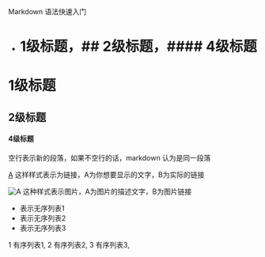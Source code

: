 Markdown 语法快速入门

* # 1级标题，## 2级标题，#### 4级标题

#  1级标题
##  2级标题
####  4级标题

空行表示新的段落，如果不空行的话，markdown 认为是同一段落

[A](B) 这样样式表示为链接，A为你想要显示的文字，B为实际的链接

![A](B) 这种样式表示图片，A为图片的描述文字，B为图片链接

* 表示无序列表1
* 表示无序列表2
* 表示无序列表3

1 有序列表1,
2 有序列表2,
3 有序列表3,
